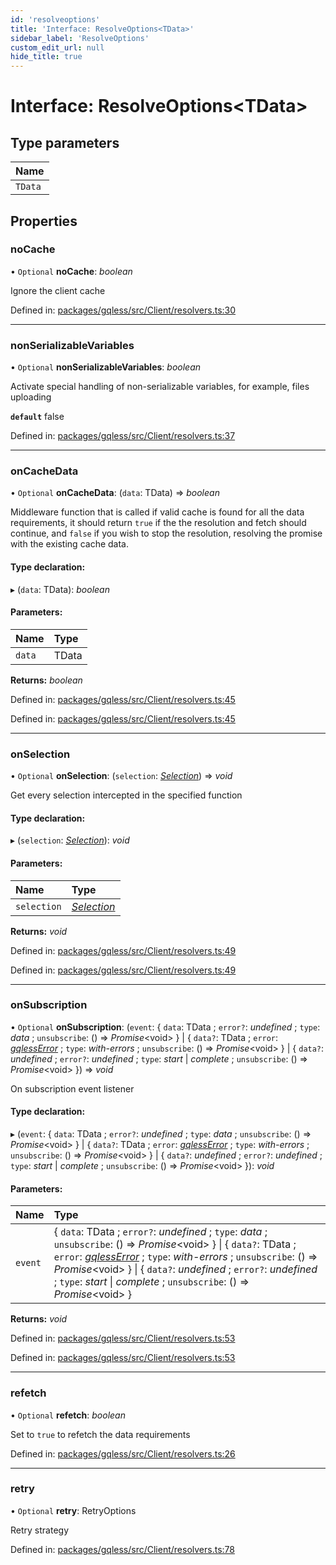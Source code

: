 ```yaml
---
id: 'resolveoptions'
title: 'Interface: ResolveOptions<TData>'
sidebar_label: 'ResolveOptions'
custom_edit_url: null
hide_title: true
---
```


# Interface: ResolveOptions<TData\>

## Type parameters

| Name    |
| :------ |
| `TData` |

## Properties

### noCache

• `Optional` **noCache**: _boolean_

Ignore the client cache

Defined in: [packages/gqless/src/Client/resolvers.ts:30](https://github.com/gqless/gqless/blob/master/packages/gqless/src/Client/resolvers.ts#L30)

---

### nonSerializableVariables

• `Optional` **nonSerializableVariables**: _boolean_

Activate special handling of non-serializable variables,
for example, files uploading

**`default`** false

Defined in: [packages/gqless/src/Client/resolvers.ts:37](https://github.com/gqless/gqless/blob/master/packages/gqless/src/Client/resolvers.ts#L37)

---

### onCacheData

• `Optional` **onCacheData**: (`data`: TData) => _boolean_

Middleware function that is called if valid cache is found
for all the data requirements, it should return `true` if the
the resolution and fetch should continue, and `false`
if you wish to stop the resolution, resolving the promise
with the existing cache data.

#### Type declaration:

▸ (`data`: TData): _boolean_

#### Parameters:

| Name   | Type  |
| :----- | :---- |
| `data` | TData |

**Returns:** _boolean_

Defined in: [packages/gqless/src/Client/resolvers.ts:45](https://github.com/gqless/gqless/blob/master/packages/gqless/src/Client/resolvers.ts#L45)

Defined in: [packages/gqless/src/Client/resolvers.ts:45](https://github.com/gqless/gqless/blob/master/packages/gqless/src/Client/resolvers.ts#L45)

---

### onSelection

• `Optional` **onSelection**: (`selection`: [_Selection_](../classes/selection.md)) => _void_

Get every selection intercepted in the specified function

#### Type declaration:

▸ (`selection`: [_Selection_](../classes/selection.md)): _void_

#### Parameters:

| Name        | Type                                   |
| :---------- | :------------------------------------- |
| `selection` | [_Selection_](../classes/selection.md) |

**Returns:** _void_

Defined in: [packages/gqless/src/Client/resolvers.ts:49](https://github.com/gqless/gqless/blob/master/packages/gqless/src/Client/resolvers.ts#L49)

Defined in: [packages/gqless/src/Client/resolvers.ts:49](https://github.com/gqless/gqless/blob/master/packages/gqless/src/Client/resolvers.ts#L49)

---

### onSubscription

• `Optional` **onSubscription**: (`event`: { `data`: TData ; `error?`: _undefined_ ; `type`: _data_ ; `unsubscribe`: () => _Promise_<void\> } \| { `data?`: TData ; `error`: [_gqlessError_](../classes/gqlesserror.md) ; `type`: _with-errors_ ; `unsubscribe`: () => _Promise_<void\> } \| { `data?`: _undefined_ ; `error?`: _undefined_ ; `type`: _start_ \| _complete_ ; `unsubscribe`: () => _Promise_<void\> }) => _void_

On subscription event listener

#### Type declaration:

▸ (`event`: { `data`: TData ; `error?`: _undefined_ ; `type`: _data_ ; `unsubscribe`: () => _Promise_<void\> } \| { `data?`: TData ; `error`: [_gqlessError_](../classes/gqlesserror.md) ; `type`: _with-errors_ ; `unsubscribe`: () => _Promise_<void\> } \| { `data?`: _undefined_ ; `error?`: _undefined_ ; `type`: _start_ \| _complete_ ; `unsubscribe`: () => _Promise_<void\> }): _void_

#### Parameters:

| Name    | Type                                                                                                                                                                                                                                                                                                                                                                       |
| :------ | :------------------------------------------------------------------------------------------------------------------------------------------------------------------------------------------------------------------------------------------------------------------------------------------------------------------------------------------------------------------------- |
| `event` | { `data`: TData ; `error?`: _undefined_ ; `type`: _data_ ; `unsubscribe`: () => _Promise_<void\> } \| { `data?`: TData ; `error`: [_gqlessError_](../classes/gqlesserror.md) ; `type`: _with-errors_ ; `unsubscribe`: () => _Promise_<void\> } \| { `data?`: _undefined_ ; `error?`: _undefined_ ; `type`: _start_ \| _complete_ ; `unsubscribe`: () => _Promise_<void\> } |

**Returns:** _void_

Defined in: [packages/gqless/src/Client/resolvers.ts:53](https://github.com/gqless/gqless/blob/master/packages/gqless/src/Client/resolvers.ts#L53)

Defined in: [packages/gqless/src/Client/resolvers.ts:53](https://github.com/gqless/gqless/blob/master/packages/gqless/src/Client/resolvers.ts#L53)

---

### refetch

• `Optional` **refetch**: _boolean_

Set to `true` to refetch the data requirements

Defined in: [packages/gqless/src/Client/resolvers.ts:26](https://github.com/gqless/gqless/blob/master/packages/gqless/src/Client/resolvers.ts#L26)

---

### retry

• `Optional` **retry**: RetryOptions

Retry strategy

Defined in: [packages/gqless/src/Client/resolvers.ts:78](https://github.com/gqless/gqless/blob/master/packages/gqless/src/Client/resolvers.ts#L78)
